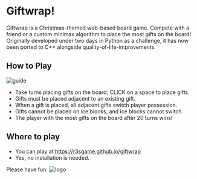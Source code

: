 # Giftwrap!
Giftwrap is a Christmas-themed web-based board game. Compete with a friend or a custom minimax algorithm to place the most gifts on the board! Originally developed under two days in Python as a challenge, it has now been ported to C++ alongside quality-of-life-improvements.

## How to Play
![guide](https://github.com/user-attachments/assets/47260f2a-f0be-49a5-83d8-006634b89f81)
- Take turns placing gifts on the board; CLICK on a space to place gifts.
- Gifts must be placed adjacent to an existing gift.
- When a gift is placed, all adjacent gifts switch player possession.
- Gifts cannot be placed on ice blocks, and ice blocks cannot switch.
- The player with the most gifts on the board after 20 turns wins!

## Where to play
- You can play at https://r3sgame.github.io/giftwrap
- Yes, no installation is needed.

Please have fun.
![logo](https://github.com/user-attachments/assets/4c5410c0-573f-45a2-a3fe-2e0ee7cb0fee)
